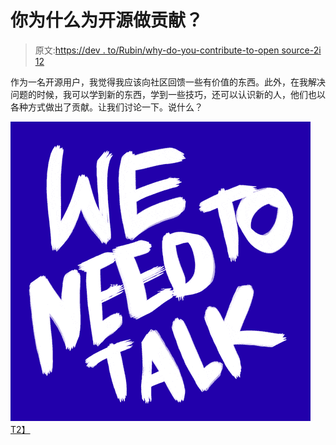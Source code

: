 # 你为什么为开源做贡献？

> 原文:[https://dev . to/Rubin/why-do-you-contribute-to-open source-2i 12](https://dev.to/rubiin/why-do-you-contribute-to-opensource-2i12)

作为一名开源用户，我觉得我应该向社区回馈一些有价值的东西。此外，在我解决问题的时候，我可以学到新的东西，学到一些技巧，还可以认识新的人，他们也以各种方式做出了贡献。让我们讨论一下。说什么？

[![](img/b621097b651a18852fcb44cc1b6c25fc.png)T2】](https://i.giphy.com/media/3o7qDXDa3rWNrBUuxq/giphy.gif)
